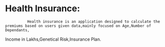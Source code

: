# Health Insurance:
              Health insurance is an application designed to calculate the premiums based on users given data,mainly focused on Age,Number of Dependants,
Income in Lakhs,Genetical Risk,Insurance Plan.
      
